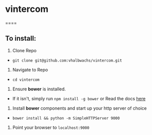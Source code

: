 # vintercom
====
## To install:
1. Clone Repo
 - `git clone git@github.com:vhalbwachs/vintercom.git`
1. Navigate to Repo
 - `cd vintercom`
1. Ensure **bower** is installed.
 - If it isn't, simply run `npm install -g bower` or Read the docs [here](http://bower.io/#install-bower)
1. Install **bower** components and start up your http server of choice
 - `bower install && python -m SimpleHTTPServer 9000`
1. Point your browser to `localhost:9000`
